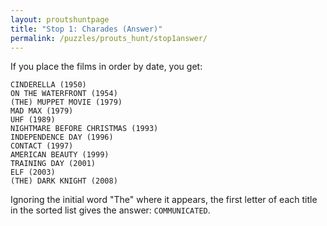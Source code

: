 ```yaml
---
layout: proutshuntpage
title: "Stop 1: Charades (Answer)"
permalink: /puzzles/prouts_hunt/stop1answer/
---
```


If you place the films in order by date, you get:

	CINDERELLA (1950)
	ON THE WATERFRONT (1954)
	(THE) MUPPET MOVIE (1979)
	MAD MAX (1979)
	UHF (1989)
	NIGHTMARE BEFORE CHRISTMAS (1993)
	INDEPENDENCE DAY (1996)
	CONTACT (1997)
	AMERICAN BEAUTY (1999)
	TRAINING DAY (2001)
	ELF (2003)
	(THE) DARK KNIGHT (2008)

Ignoring the initial word "The" where it appears, the first letter of each title in the sorted list gives the answer: <code>COMMUNICATED</code>.